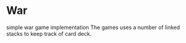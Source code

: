 # War
simple war game implementation
The games uses a number of linked stacks to keep track of card deck.
 
